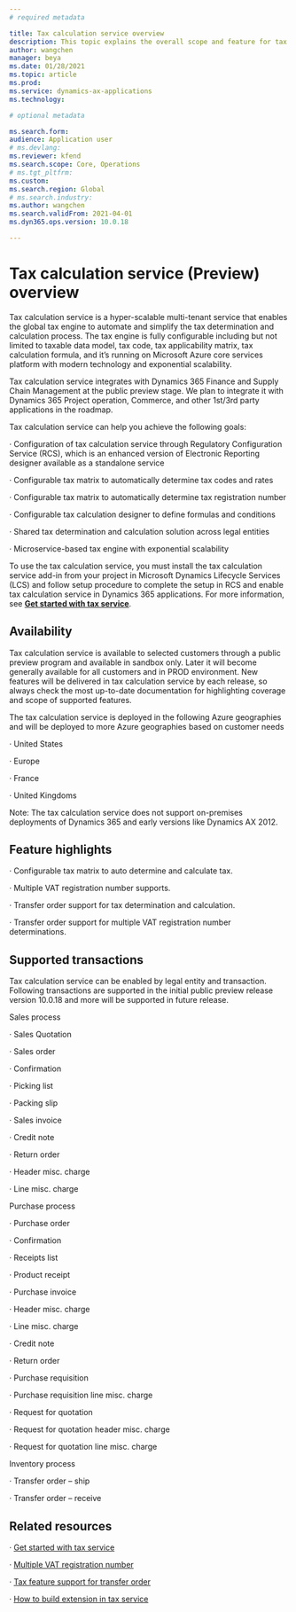 ```yaml
---
# required metadata

title: Tax calculation service overview
description: This topic explains the overall scope and feature for tax calculation service.
author: wangchen
manager: beya
ms.date: 01/28/2021
ms.topic: article
ms.prod: 
ms.service: dynamics-ax-applications
ms.technology: 

# optional metadata

ms.search.form:
audience: Application user
# ms.devlang: 
ms.reviewer: kfend
ms.search.scope: Core, Operations
# ms.tgt_pltfrm: 
ms.custom: 
ms.search.region: Global
# ms.search.industry: 
ms.author: wangchen
ms.search.validFrom: 2021-04-01
ms.dyn365.ops.version: 10.0.18

---
```


# Tax calculation service (Preview) overview

 

Tax calculation service is a hyper-scalable multi-tenant service that enables the global tax engine to automate and simplify the tax determination and calculation process. The tax engine is fully configurable including but not limited to taxable data model, tax code, tax applicability matrix, tax calculation formula, and it’s running on Microsoft Azure core services platform with modern technology and exponential scalability. 

Tax calculation service integrates with Dynamics 365 Finance and Supply Chain Management at the public preview stage. We plan to integrate it with Dynamics 365 Project operation, Commerce, and other 1st/3rd party applications in the roadmap.

Tax calculation service can help you achieve the following goals:

·     Configuration of tax calculation service through Regulatory Configuration Service (RCS), which is an enhanced version of Electronic Reporting designer available as a standalone service 

·     Configurable tax matrix to automatically determine tax codes and rates 

·     Configurable tax matrix to automatically determine tax registration number 

·     Configurable tax calculation designer to define formulas and conditions 

·     Shared tax determination and calculation solution across legal entities 

·     Microservice-based tax engine with exponential scalability

To use the tax calculation service, you must install the tax calculation service add-in from your project in Microsoft Dynamics Lifecycle Services (LCS) and follow setup procedure to complete the setup in RCS and enable tax calculation service in Dynamics 365 applications. For more information, see **[Get started with tax service](https://go.microsoft.com/fwlink/?linkid=2138482)**.

## Availability

Tax calculation service is available to selected customers through a public preview program and available in sandbox only. Later it will become generally available for all customers and in PROD environment. New features will be delivered in tax calculation service by each release, so always check the most up-to-date documentation for highlighting coverage and scope of supported features.

 The tax calculation service is deployed in the following Azure geographies and will be deployed to more Azure geographies based on customer needs

·     United States 

·     Europe

·     France

·     United Kingdoms

 

Note: The tax calculation service does not support on-premises deployments of Dynamics 365 and early versions like Dynamics AX 2012.

 

## Feature highlights

 

·     Configurable tax matrix to auto determine and calculate tax.

·     Multiple VAT registration number supports.

·     Transfer order support for tax determination and calculation.

·     Transfer order support for multiple VAT registration number determinations.

 

## Supported transactions

 

Tax calculation service can be enabled by legal entity and transaction. Following transactions are supported in the initial public preview release version 10.0.18 and more will be supported in future release.

Sales process

·     Sales Quotation

·     Sales order

·     Confirmation

·     Picking list

·     Packing slip

·     Sales invoice

·     Credit note

·     Return order

·     Header misc. charge

·     Line misc. charge

Purchase process

·     Purchase order

·     Confirmation

·     Receipts list

·     Product receipt

·     Purchase invoice

·     Header misc. charge

·     Line misc. charge

·     Credit note

·     Return order

·     Purchase requisition

·     Purchase requisition line misc. charge

·     Request for quotation

·     Request for quotation header misc. charge

·     Request for quotation line misc. charge

Inventory process

·     Transfer order – ship

·     Transfer order – receive

 

## Related resources

 

·     [Get started with tax service](https://go.microsoft.com/fwlink/?linkid=2138482)

·     [Multiple VAT registration number](https://go.microsoft.com/fwlink/?linkid=2153387)

·     [Tax feature support for transfer order](https://go.microsoft.com/fwlink/?linkid=2153388)

·     [How to build extension in tax service](https://go.microsoft.com/fwlink/?linkid=2138483)
